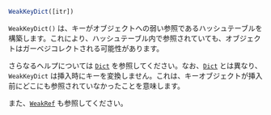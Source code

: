 ```julia
WeakKeyDict([itr])
```

`WeakKeyDict()` は、キーがオブジェクトへの弱い参照であるハッシュテーブルを構築します。これにより、ハッシュテーブル内で参照されていても、オブジェクトはガーベジコレクトされる可能性があります。

さらなるヘルプについては [`Dict`](@ref) を参照してください。なお、[`Dict`](@ref) とは異なり、`WeakKeyDict` は挿入時にキーを変換しません。これは、キーオブジェクトが挿入前にどこにも参照されていなかったことを意味します。

また、[`WeakRef`](@ref) も参照してください。

